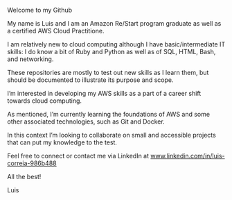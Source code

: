 Welcome to my Github

My name is Luis and I am an Amazon Re/Start program graduate as well as a certified AWS Cloud Practitione.

I am relatively new to cloud computing although I have basic/intermediate IT skills:
I do know a bit of Ruby and Python as well as of SQL, HTML, Bash, and networking.

These repositories are mostly to test out new skills as I learn them, but should be documented to illustrate its purpose and scope.

I’m interested in developing my AWS skills as a part of a career shift towards cloud computing. 

As mentioned, I’m currently learning the foundations of AWS and some other associated technologies, such as Git and Docker.

In this context I’m looking to collaborate on small and accessible projects that can put my knowledge to the test.

Feel free to connect or contact me via LinkedIn at www.linkedin.com/in/luis-correia-986b488

All the best!

Luis

